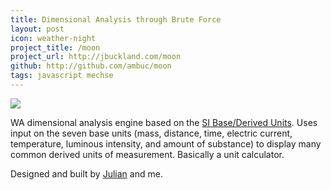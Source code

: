 ```yaml
---
title: Dimensional Analysis through Brute Force
layout: post
icon: weather-night
project_title: /moon
project_url: http://jbuckland.com/moon
github: http://github.com/ambuc/moon
tags: javascript mechse
---
```


[<img src="/images/moon_thumbnail.png">](/moon)

WA dimensional analysis engine based on the [SI Base/Derived Units](http://en.wikipedia.org/wiki/SI_base_unit). Uses input on the seven base units (mass, distance, time, electric current, temperature, luminous intensity, and amount of substance) to display many common derived units of measurement. Basically a unit calculator.

Designed and built by [Julian](http://julianrosenblum.com/) and me.
